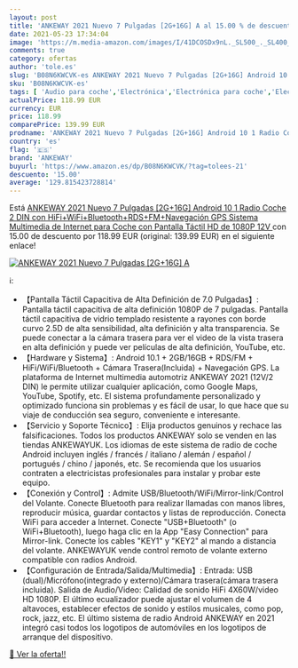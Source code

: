 ```yaml
---
layout: post
title: 'ANKEWAY 2021 Nuevo 7 Pulgadas [2G+16G] A al 15.00 % de descuento'
date: 2021-05-23 17:34:04
image: 'https://m.media-amazon.com/images/I/41DCOSDx9nL._SL500_._SL400_.jpg'
comments: true
category: ofertas
author: 'tole.es'
slug: 'B08N6KWCVK-es ANKEWAY 2021 Nuevo 7 Pulgadas [2G+16G] Android 10 1 Radio...'
sku: 'B08N6KWCVK-es'
tags: [ 'Audio para coche','Electrónica','Electrónica para coche','Electrónica para vehículos','Radios para coche','android','ankeway', ]
actualPrice: 118.99 EUR
currency: EUR
price: 118.99
comparePrice: 139.99 EUR
prodname: 'ANKEWAY 2021 Nuevo 7 Pulgadas [2G+16G] Android 10 1 Radio Coche 2 DIN con HiFi+WiFi+Bluetooth+RDS+FM+Navegación GPS  Sistema Multimedia de Internet para Coche con Pantalla Táctil HD de 1080P 12V '
country: 'es'
flag: '🇪🇸'
brand: 'ANKEWAY'
buyurl: 'https://www.amazon.es/dp/B08N6KWCVK/?tag=tolees-21'
descuento: '15.00'
average: '129.815423728814'
---
```


Está [ANKEWAY 2021 Nuevo 7 Pulgadas [2G+16G] Android 10 1 Radio Coche 2 DIN con HiFi+WiFi+Bluetooth+RDS+FM+Navegación GPS  Sistema Multimedia de Internet para Coche con Pantalla Táctil HD de 1080P 12V ](https://www.amazon.es/dp/B08N6KWCVK/?tag=tolees-21) con 15.00 de descuento por 118.99 EUR (original: 139.99 EUR) en el siguiente enlace!

[![ANKEWAY 2021 Nuevo 7 Pulgadas [2G+16G] A](https://m.media-amazon.com/images/I/41DCOSDx9nL._SL500_._SL400_.jpg)](https://www.amazon.es/dp/B08N6KWCVK/?tag=tolees-21)

ℹ️:

- 【Pantalla Táctil Capacitiva de Alta Definición de 7.0 Pulgadas】: Pantalla táctil capacitiva de alta definición 1080P de 7 pulgadas. Pantalla táctil capacitiva de vidrio templado resistente a rayones con borde curvo 2.5D de alta sensibilidad, alta definición y alta transparencia. Se puede conectar a la cámara trasera para ver el video de la vista trasera en alta definición y puede ver películas de alta definición, YouTube, etc.
- 【Hardware y Sistema】: Android 10.1 + 2GB/16GB + RDS/FM + HiFi/WiFi/Bluetooth + Cámara Trasera(Incluida) + Navegación GPS. La plataforma de Internet multimedia automotriz ANKEWAY 2021 (12V/2 DIN) le permite utilizar cualquier aplicación, como Google Maps, YouTube, Spotify, etc. El sistema profundamente personalizado y optimizado funciona sin problemas y es fácil de usar, lo que hace que su viaje de conducción sea seguro, conveniente e interesante.
- 【Servicio y Soporte Técnico】: Elija productos genuinos y rechace las falsificaciones. Todos los productos ANKEWAY solo se venden en las tiendas ANKEWAYUK. Los idiomas de este sistema de radio de coche Android incluyen inglés / francés / italiano / alemán / español / portugués / chino / japonés, etc. Se recomienda que los usuarios contraten a electricistas profesionales para instalar y probar este equipo.
- 【Conexión y Control】: Admite USB/Bluetooth/WiFi/Mirror-link/Control del Volante. Conecte Bluetooth para realizar llamadas con manos libres, reproducir música, guardar contactos y listas de reproducción. Conecta WiFi para acceder a Internet. Conecte "USB+Bluetooth" (o WiFi+Bluetooth), luego haga clic en la App "Easy Connection" para Mirror-link. Conecte los cables "KEY1" y "KEY2" al mando a distancia del volante. ANKEWAYUK vende control remoto de volante externo compatible con radios Android.
- 【Configuración de Entrada/Salida/Multimedia】: Entrada: USB (dual)/Micrófono(integrado y externo)/Cámara trasera(cámara trasera incluida). Salida de Audio/Video: Calidad de sonido HiFi 4X60W/video HD 1080P. El último ecualizador puede ajustar el volumen de 4 altavoces, establecer efectos de sonido y estilos musicales, como pop, rock, jazz, etc. El último sistema de radio Android ANKEWAY en 2021 integró casi todos los logotipos de automóviles en los logotipos de arranque del dispositivo.

[🛒 Ver la oferta!!](https://www.amazon.es/dp/B08N6KWCVK/?tag=tolees-21)
